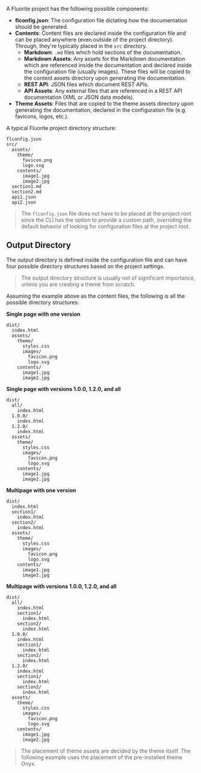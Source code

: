 A Fluorite project has the following possible components:

  - **flconfig.json**: The configuration file dictating how the documentation should be generated.
  - **Contents**: Content files are declared inside the configuration file and can be placed anywhere (even outside of the project directory). Through, they're typically placed in the `src` directory.
    - **Markdown**: `.md` files which hold sections of the documentation.
    - **Markdown Assets**: Any assets for the Markdown documentation which are referenced inside the documentation and declared inside the configuration file (usually images). These files will be copied to the content assets directory upon generating the documentation.
    - **REST API**: JSON files which document REST APIs.
    - **API Assets**: Any external files that are referenced in a REST API documentation (XML or JSON data models).
  - **Theme Assets**: Files that are copied to the theme assets directory upon generating the documentation, declared in the configuration file (e.g. favicons, logos, etc.).

A typical Fluorite project directory structure:

```
flconfig.json
src/
  assets/
    theme/
      favicon.png
      logo.svg
    contents/
      image1.jpg
      image2.jpg
  section1.md
  section2.md
  api1.json
  api2.json
```

> The `flconfig.json` file does not have to be placed at the project root since the CLI has the option to provide a custom path, overriding the default behavior of looking for configuration files at the project root.

## Output Directory

The output directory is defined inside the configuration file and can have four possible directory structures based on the project settings.

> The output directory structure is usually not of significant importance, unless you are creating a theme from scratch.

Assuming the example above as the content files, the following is all the possible directory structures:

**Single page with one version**
```
dist/
  index.html
  assets/
    theme/
      styles.css
      images/
        favicon.png
        logo.svg
    contents/
      image1.jpg
      image2.jpg
```

**Single page with versions 1.0.0, 1.2.0, and all**
```
dist/
  all/
    index.html
  1.0.0/
    index.html
  1.2.0/
    index.html
  assets/
    theme/
      styles.css
      images/
        favicon.png
        logo.svg
    contents/
      image1.jpg
      image2.jpg
```

**Multipage with one version**
```
dist/
  index.html
  section1/
    index.html
  section2/
    index.html
  assets/
    theme/
      styles.css
      images/
        favicon.png
        logo.svg
    contents/
      image1.jpg
      image2.jpg
```

**Multipage with versions 1.0.0, 1.2.0, and all**
```
dist/
  all/
    index.html
    section1/
      index.html
    section2/
      index.html
  1.0.0/
    index.html
    section1/
      index.html
    section2/
      index.html
  1.2.0/
    index.html
    section1/
      index.html
    section2/
      index.html
  assets/
    theme/
      styles.css
      images/
        favicon.png
        logo.svg
    contents/
      image1.jpg
      image2.jpg
```

> The placement of theme assets are decided by the theme itself. The following example uses the placement of the pre-installed theme Onyx.
